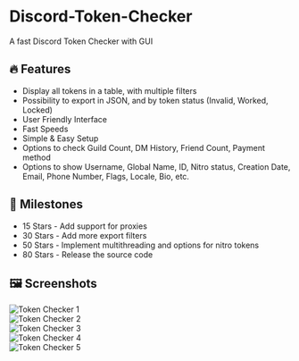 # Discord-Token-Checker
A fast Discord Token Checker with GUI

## 🔥 Features
- Display all tokens in a table, with multiple filters
- Possibility to export in JSON, and by token status (Invalid, Worked, Locked)
- User Friendly Interface
- Fast Speeds
- Simple & Easy Setup
- Options to check Guild Count, DM History, Friend Count, Payment method
- Options to show Username, Global Name, ID, Nitro status, Creation Date, Email, Phone Number, Flags, Locale, Bio, etc.

## 🚀 Milestones

- 15 Stars - Add support for proxies
- 30 Stars - Add more export filters
- 50 Stars - Implement multithreading and options for nitro tokens
- 80 Stars - Release the source code

## 🖼️ Screenshots

![Token Checker 1](https://github.com/Disc0rdTools/Discord-Token-Checker/assets/138772998/650080a0-7934-4cba-bcfd-f9c4ec1b7ecd)  
![Token Checker 2](https://github.com/Disc0rdTools/Discord-Token-Checker/assets/138772998/1e103a7a-dfd7-42fd-9008-4a348461e57a)  
![Token Checker 3](https://github.com/Disc0rdTools/Discord-Token-Checker/assets/138772998/e69421e3-f275-460a-9935-116381ba4fb9)  
![Token Checker 4](https://github.com/Disc0rdTools/Discord-Token-Checker/assets/138772998/a7b15021-a7e6-4059-a26e-a8c500207c13)  
![Token Checker 5](https://github.com/Disc0rdTools/Discord-Token-Checker/assets/138772998/5c49d448-18b6-4a46-af0c-4d8d806c8fc2)  
